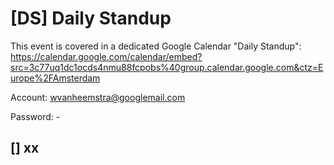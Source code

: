 # [DS] Daily Standup

This event is covered in a dedicated Google Calendar "Daily Standup": https://calendar.google.com/calendar/embed?src=3c77uq1dc1ocds4nmu88fcpobs%40group.calendar.google.com&ctz=Europe%2FAmsterdam

Account: wvanheemstra@googlemail.com

Password: -

## [] xx
